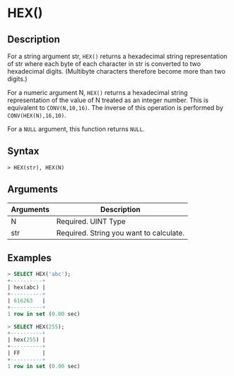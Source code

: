 # **HEX()**

## **Description**

For a string argument str, `HEX()` returns a hexadecimal string representation of str where each byte of each character in str is converted to two hexadecimal digits. (Multibyte characters therefore become more than two digits.)

For a numeric argument N, `HEX()` returns a hexadecimal string representation of the value of N treated as an integer number. This is equivalent to `CONV(N,10,16)`. The inverse of this operation is performed by `CONV(HEX(N),16,10)`.

For a `NULL` argument, this function returns `NULL`.

## **Syntax**

```
> HEX(str), HEX(N)
```

## **Arguments**

|  Arguments   | Description  |
|  ----  | ----  |
| N | Required. UINT Type |
| str | Required. String you want to calculate. |

## **Examples**

```SQL
> SELECT HEX('abc');
+----------+
| hex(abc) |
+----------+
| 616263   |
+----------+
1 row in set (0.00 sec)

> SELECT HEX(255);
+----------+
| hex(255) |
+----------+
| FF       |
+----------+
1 row in set (0.00 sec)
```
